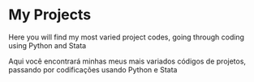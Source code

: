 # My Projects
Here you will find my most varied project codes, going through coding using Python and Stata

Aqui você encontrará minhas meus mais variados códigos de projetos, passando por codificações usando Python e Stata
